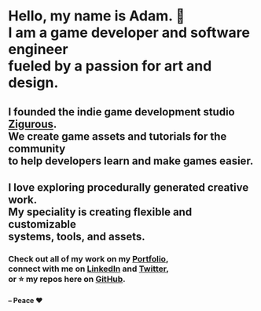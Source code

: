 <h1>
  Hello, my name is Adam. 👋 <br>
  I am a game developer and software engineer <br>
  fueled by a passion for art and design.
</h1>

<h2>
  I founded the indie game development studio <a href="https://github.com/zigurous">Zigurous</a>.<br>
  We create game assets and tutorials for the community<br>
  to help developers learn and make games easier.
</h2>

<h2>
  I love exploring procedurally generated creative work.<br>
  My speciality is creating flexible and customizable<br>
  systems, tools, and assets.
</h2>

<h3>
  Check out all of my work on my <a href="https://www.adamgraham.io/">Portfolio</a>, <br>
  connect with me on <a href="https://www.linkedin.com/in/adamzigurous/">LinkedIn</a> and <a href="https://twitter.com/Zigurous">Twitter</a>, <br>
  or ⭐ my repos here on <a href="https://github.com/adamgraham?tab=repositories">GitHub</a>.
</h3>

<h4>
– Peace ❤️
</h4>

<!--
### Hi there 👋

**adamgraham/adamgraham** is a ✨ _special_ ✨ repository because its `README.md` (this file) appears on your GitHub profile.

Here are some ideas to get you started:

- 🔭 I’m currently working on ...
- 🌱 I’m currently learning ...
- 👯 I’m looking to collaborate on ...
- 🤔 I’m looking for help with ...
- 💬 Ask me about ...
- 📫 How to reach me: ...
- 😄 Pronouns: ...
- ⚡ Fun fact: ...
-->
